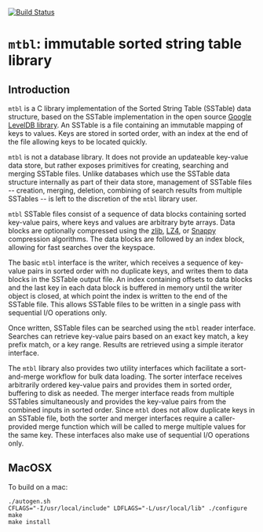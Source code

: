 [![Build Status](https://travis-ci.org/farsightsec/mtbl.png?branch=master)](https://travis-ci.org/farsightsec/mtbl)

`mtbl`: immutable sorted string table library
=============================================

Introduction
------------

`mtbl` is a C library implementation of the Sorted String Table (SSTable) data
structure, based on the SSTable implementation in the open source [Google
LevelDB library](http://code.google.com/p/leveldb/). An SSTable is a file
containing an immutable mapping of keys to values. Keys are stored in sorted
order, with an index at the end of the file allowing keys to be located quickly.

`mtbl` is not a database library. It does not provide an updateable key-value
data store, but rather exposes primitives for creating, searching and merging
SSTable files. Unlike databases which use the SSTable data structure internally
as part of their data store, management of SSTable files -- creation, merging,
deletion, combining of search results from multiple SSTables -- is left to the
discretion of the `mtbl` library user.

`mtbl` SSTable files consist of a sequence of data blocks containing sorted
key-value pairs, where keys and values are arbitrary byte arrays. Data blocks
are optionally compressed using the
[zlib](http://www.zlib.net/), [LZ4](https://github.com/Cyan4973/lz4), or
[Snappy](http://google.github.io/snappy/) compression algorithms. The data
blocks are followed by an index block, allowing for fast searches over the
keyspace.

The basic `mtbl` interface is the writer, which receives a sequence of key-value
pairs in sorted order with no duplicate keys, and writes them to data blocks in
the SSTable output file. An index containing offsets to data blocks and the last
key in each data block is buffered in memory until the writer object is closed,
at which point the index is written to the end of the SSTable file. This allows
SSTable files to be written in a single pass with sequential I/O operations
only.
    
Once written, SSTable files can be searched using the `mtbl` reader interface.
Searches can retrieve key-value pairs based on an exact key match, a key prefix
match, or a key range. Results are retrieved using a simple iterator interface.

The `mtbl` library also provides two utility interfaces which facilitate a
sort-and-merge workflow for bulk data loading. The sorter interface receives
arbitrarily ordered key-value pairs and provides them in sorted order, buffering
to disk as needed. The merger interface reads from multiple SSTables
simultaneously and provides the key-value pairs from the combined inputs in
sorted order. Since `mtbl` does not allow duplicate keys in an SSTable file,
both the sorter and merger interfaces require a caller-provided merge function
which will be called to merge multiple values for the same key. These interfaces
also make use of sequential I/O operations only.

MacOSX
-------
To build on a mac:

```
./autogen.sh
CFLAGS="-I/usr/local/include" LDFLAGS="-L/usr/local/lib" ./configure
make
make install
```

